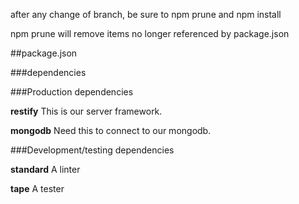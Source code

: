 after any change of branch, be sure to npm prune and npm install

npm prune will remove items no longer referenced by package.json


##package.json

###dependencies

###Production dependencies

  **restify** This is our server framework.

  **mongodb** Need this to connect to our mongodb.

###Development/testing dependencies

  **standard** A linter

  **tape** A tester

